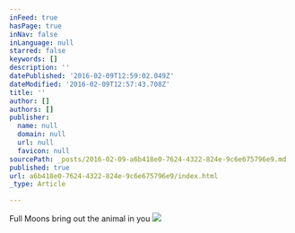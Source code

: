 ```yaml
---
inFeed: true
hasPage: true
inNav: false
inLanguage: null
starred: false
keywords: []
description: ''
datePublished: '2016-02-09T12:59:02.049Z'
dateModified: '2016-02-09T12:57:43.708Z'
title: ''
author: []
authors: []
publisher:
  name: null
  domain: null
  url: null
  favicon: null
sourcePath: _posts/2016-02-09-a6b418e0-7624-4322-824e-9c6e675796e9.md
published: true
url: a6b418e0-7624-4322-824e-9c6e675796e9/index.html
_type: Article

---
```

Full Moons bring out the animal in you
![](https://the-grid-user-content.s3-us-west-2.amazonaws.com/3af89cb0-040a-40e2-9993-e4e802357da5.jpg)